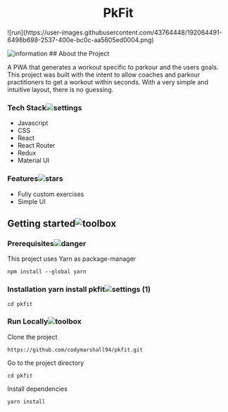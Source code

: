 <h1 align="center">PkFit</h1> ![run](https://user-images.githubusercontent.com/43764448/192064491-6498b698-2537-400e-bc0c-aa5605ed0004.png)

 ![information](https://user-images.githubusercontent.com/43764448/192064555-7b4b82b5-8618-49c5-900f-fca9c5bc3a8a.png) ## About the Project

A PWA that generates a workout specific to parkour and the users goals. This project was built with the intent to allow coaches and parkour practitioners to get a workout within seconds. With a very simple and intuitive layout, there is no guessing. 

### Tech Stack![settings](https://user-images.githubusercontent.com/43764448/192064589-bb41a8b7-9220-48ba-b7ec-d95f90fde13d.png)

- Javascript
- CSS
- React
- React Router
- Redux
- Material UI

### Features![stars](https://user-images.githubusercontent.com/43764448/192064659-fb6a9c1c-e2d2-473c-ad84-e0089ff4c45c.png)


- Fully custom exercises
- Simple UI

## Getting started![toolbox](https://user-images.githubusercontent.com/43764448/192064727-6b5094a2-6650-4be4-9f1c-1e3e46ee030f.png)


### Prerequisites![danger](https://user-images.githubusercontent.com/43764448/192064860-706b96c6-b55d-487e-9ab7-081b448dac0a.png)

This project uses Yarn as package-manager

```npm install --global yarn```

### Installation yarn install pkfit![settings (1)](https://user-images.githubusercontent.com/43764448/192064827-5517c09b-b548-4596-99bc-4bbe6a3f6a9d.png)


```cd pkfit```

### Run Locally![toolbox](https://user-images.githubusercontent.com/43764448/192064774-09be8704-3500-40ba-bb54-1f82220fdc8d.png)

Clone the project

```https://github.com/codymarshall94/pkfit.git```

Go to the project directory

```cd pkfit```

Install dependencies

```yarn install```

